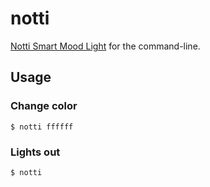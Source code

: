 # notti

[Notti Smart Mood Light](http://www.wittidesign.com/en/notti/) for the command-line.

## Usage

### Change color
```
$ notti ffffff
```

### Lights out
```
$ notti
```